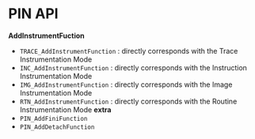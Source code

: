 # PIN API
**AddInstrumentFuction**
- `TRACE_AddInstrumentFunction` : directly corresponds with the Trace Instrumentation Mode
- `INC_AddInstrumentFunction` : directly corresponds with the Instruction Instrumentation Mode
- `IMG_AddInstrumentFunction` : directly corresponds with the Image Instrumentation Mode
- `RTN_AddInstrumentFunction` : directly corresponds with the Routine Instrumentation Mode
**extra**
- `PIN_AddFiniFunction`
- `PIN_AddDetachFunction`
